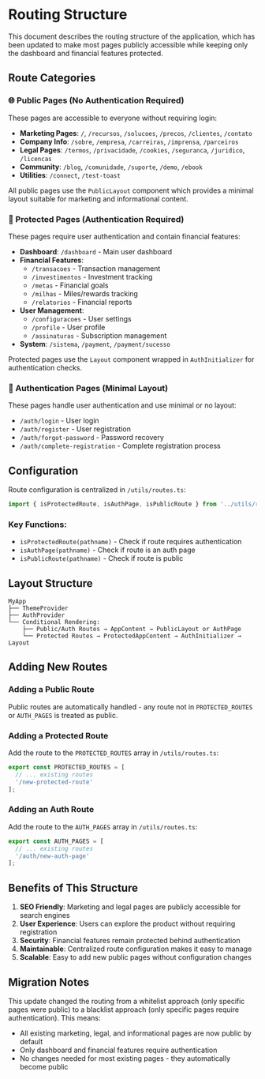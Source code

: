 # Routing Structure

This document describes the routing structure of the application, which has been updated to make most pages publicly accessible while keeping only the dashboard and financial features protected.

## Route Categories

### 🌐 Public Pages (No Authentication Required)
These pages are accessible to everyone without requiring login:

- **Marketing Pages**: `/`, `/recursos`, `/solucoes`, `/precos`, `/clientes`, `/contato`
- **Company Info**: `/sobre`, `/empresa`, `/carreiras`, `/imprensa`, `/parceiros`
- **Legal Pages**: `/termos`, `/privacidade`, `/cookies`, `/seguranca`, `/juridico`, `/licencas`
- **Community**: `/blog`, `/comunidade`, `/suporte`, `/demo`, `/ebook`
- **Utilities**: `/connect`, `/test-toast`

All public pages use the `PublicLayout` component which provides a minimal layout suitable for marketing and informational content.

### 🔐 Protected Pages (Authentication Required)
These pages require user authentication and contain financial features:

- **Dashboard**: `/dashboard` - Main user dashboard
- **Financial Features**:
  - `/transacoes` - Transaction management
  - `/investimentos` - Investment tracking
  - `/metas` - Financial goals
  - `/milhas` - Miles/rewards tracking
  - `/relatorios` - Financial reports
- **User Management**:
  - `/configuracoes` - User settings
  - `/profile` - User profile
  - `/assinaturas` - Subscription management
- **System**: `/sistema`, `/payment`, `/payment/sucesso`

Protected pages use the `Layout` component wrapped in `AuthInitializer` for authentication checks.

### 🔑 Authentication Pages (Minimal Layout)
These pages handle user authentication and use minimal or no layout:

- `/auth/login` - User login
- `/auth/register` - User registration  
- `/auth/forgot-password` - Password recovery
- `/auth/complete-registration` - Complete registration process

## Configuration

Route configuration is centralized in `/utils/routes.ts`:

```typescript
import { isProtectedRoute, isAuthPage, isPublicRoute } from '../utils/routes';
```

### Key Functions:
- `isProtectedRoute(pathname)` - Check if route requires authentication
- `isAuthPage(pathname)` - Check if route is an auth page
- `isPublicRoute(pathname)` - Check if route is public

## Layout Structure

```
MyApp
├── ThemeProvider
├── AuthProvider
└── Conditional Rendering:
    ├── Public/Auth Routes → AppContent → PublicLayout or AuthPage
    └── Protected Routes → ProtectedAppContent → AuthInitializer → Layout
```

## Adding New Routes

### Adding a Public Route
Public routes are automatically handled - any route not in `PROTECTED_ROUTES` or `AUTH_PAGES` is treated as public.

### Adding a Protected Route
Add the route to the `PROTECTED_ROUTES` array in `/utils/routes.ts`:

```typescript
export const PROTECTED_ROUTES = [
  // ... existing routes
  '/new-protected-route'
];
```

### Adding an Auth Route
Add the route to the `AUTH_PAGES` array in `/utils/routes.ts`:

```typescript
export const AUTH_PAGES = [
  // ... existing routes
  '/auth/new-auth-page'
];
```

## Benefits of This Structure

1. **SEO Friendly**: Marketing and legal pages are publicly accessible for search engines
2. **User Experience**: Users can explore the product without requiring registration
3. **Security**: Financial features remain protected behind authentication
4. **Maintainable**: Centralized route configuration makes it easy to manage
5. **Scalable**: Easy to add new public pages without configuration changes

## Migration Notes

This update changed the routing from a whitelist approach (only specific pages were public) to a blacklist approach (only specific pages require authentication). This means:

- All existing marketing, legal, and informational pages are now public by default
- Only dashboard and financial features require authentication
- No changes needed for most existing pages - they automatically become public
